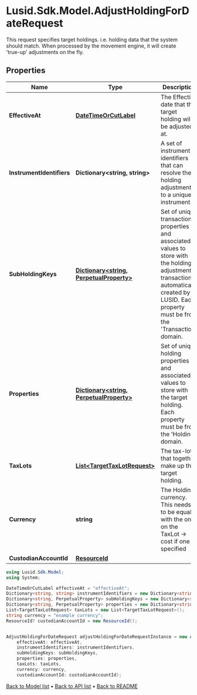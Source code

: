 # Lusid.Sdk.Model.AdjustHoldingForDateRequest
This request specifies target holdings. i.e. holding data that the  system should match. When processed by the movement  engine, it will create 'true-up' adjustments on the fly.

## Properties

Name | Type | Description | Notes
------------ | ------------- | ------------- | -------------
**EffectiveAt** | [**DateTimeOrCutLabel**](DateTimeOrCutLabel.md) | The Effective date that the target holding will be adjusted at. | 
**InstrumentIdentifiers** | **Dictionary&lt;string, string&gt;** | A set of instrument identifiers that can resolve the holding adjustment to a unique instrument. | 
**SubHoldingKeys** | [**Dictionary&lt;string, PerpetualProperty&gt;**](PerpetualProperty.md) | Set of unique transaction properties and associated values to store with the holding adjustment transaction automatically created by LUSID. Each property must be from the &#39;Transaction&#39; domain. | [optional] 
**Properties** | [**Dictionary&lt;string, PerpetualProperty&gt;**](PerpetualProperty.md) | Set of unique holding properties and associated values to store with the target holding. Each property must be from the &#39;Holding&#39; domain. | [optional] 
**TaxLots** | [**List&lt;TargetTaxLotRequest&gt;**](TargetTaxLotRequest.md) | The tax-lots that together make up the target holding. | 
**Currency** | **string** | The Holding currency. This needs to be equal with the one on the TaxLot -&gt; cost if one is specified | [optional] 
**CustodianAccountId** | [**ResourceId**](ResourceId.md) |  | [optional] 

```csharp
using Lusid.Sdk.Model;
using System;

DateTimeOrCutLabel effectiveAt = "effectiveAt";
Dictionary<string, string> instrumentIdentifiers = new Dictionary<string, string>();
Dictionary<string, PerpetualProperty> subHoldingKeys = new Dictionary<string, PerpetualProperty>();
Dictionary<string, PerpetualProperty> properties = new Dictionary<string, PerpetualProperty>();
List<TargetTaxLotRequest> taxLots = new List<TargetTaxLotRequest>();
string currency = "example currency";
ResourceId? custodianAccountId = new ResourceId();


AdjustHoldingForDateRequest adjustHoldingForDateRequestInstance = new AdjustHoldingForDateRequest(
    effectiveAt: effectiveAt,
    instrumentIdentifiers: instrumentIdentifiers,
    subHoldingKeys: subHoldingKeys,
    properties: properties,
    taxLots: taxLots,
    currency: currency,
    custodianAccountId: custodianAccountId);
```

[Back to Model list](../README.md#documentation-for-models) &#8226; [Back to API list](../README.md#documentation-for-api-endpoints) &#8226; [Back to README](../README.md)
